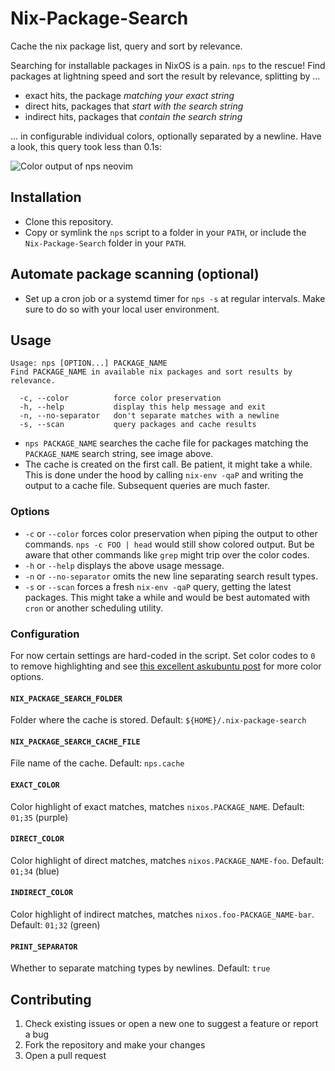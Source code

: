 # Nix-Package-Search
Cache the nix package list, query and sort by relevance.

Searching for installable packages in NixOS is a pain. `nps` to the rescue! Find packages at lightning speed and sort the result by relevance, splitting by ...

- exact hits, the package _matching your exact string_
- direct hits, packages that _start with the search string_
- indirect hits, packages that _contain the search string_

... in configurable individual colors, optionally separated by a newline. Have a look, this query took less than 0.1s:

![Color output of nps neovim](https://i.imgur.com/XpSo8qW.png "nps neovim")

## Installation
- Clone this repository.
- Copy or symlink the `nps` script to a folder in your `PATH`, or include the `Nix-Package-Search` folder in your `PATH`.

## Automate package scanning (optional)
- Set up a cron job or a systemd timer for `nps -s` at regular intervals. Make sure to do so with your local user environment.

## Usage
    Usage: nps [OPTION...] PACKAGE_NAME
    Find PACKAGE_NAME in available nix packages and sort results by relevance.
    
      -c, --color          force color preservation
      -h, --help           display this help message and exit
      -n, --no-separator   don't separate matches with a newline
      -s, --scan           query packages and cache results

- `nps PACKAGE_NAME` searches the cache file for packages matching the `PACKAGE_NAME` search string, see image above.
- The cache is created on the first call. Be patient, it might take a while. This is done under the hood by calling `nix-env -qaP` and writing the output to a cache file. Subsequent queries are much faster.

### Options

- `-c` or `--color` forces color preservation when piping the output to other commands. `nps -c FOO | head` would still show colored output. But be aware that other commands like `grep` might trip over the color codes.
- `-h` or `--help` displays the above usage message.
- `-n` or `--no-separator` omits the new line separating search result types.
- `-s` or `--scan` forces a fresh `nix-env -qaP` query, getting the latest packages. This might take a while and would be best automated with `cron` or another scheduling utility.

### Configuration

For now certain settings are hard-coded in the script. Set color codes to `0` to remove highlighting and see [this excellent askubuntu post](https://askubuntu.com/questions/1042234/modifying-the-color-of-grep) for more color options.

#### `NIX_PACKAGE_SEARCH_FOLDER`
Folder where the cache is stored. Default: `${HOME}/.nix-package-search`

#### `NIX_PACKAGE_SEARCH_CACHE_FILE`
File name of the cache. Default: `nps.cache`

#### `EXACT_COLOR`
Color highlight of exact matches, matches `nixos.PACKAGE_NAME`. Default: `01;35` (purple)

#### `DIRECT_COLOR`
Color highlight of direct matches, matches `nixos.PACKAGE_NAME-foo`. Default: `01;34` (blue)

#### `INDIRECT_COLOR`
Color highlight of indirect matches, matches `nixos.foo-PACKAGE_NAME-bar`. Default: `01;32` (green)

#### `PRINT_SEPARATOR`
Whether to separate matching types by newlines. Default: `true`

## Contributing

1. Check existing issues or open a new one to suggest a feature or report a bug
1. Fork the repository and make your changes
1. Open a pull request
